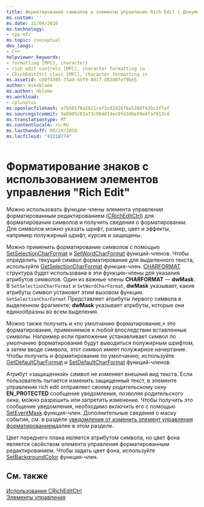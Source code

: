 ```yaml
---
title: Форматирование символов в элементы управления Rich Edit | Документация Майкрософт
ms.custom: ''
ms.date: 11/04/2016
ms.technology:
- cpp-mfc
ms.topic: conceptual
dev_langs:
- C++
helpviewer_keywords:
- formatting [MFC], characters
- rich edit controls [MFC], character formatting in
- CRichEditCtrl class [MFC], character formatting in
ms.assetid: c80f4305-75ad-45f9-8d17-d83d0fe79be5
author: mikeblome
ms.author: mblome
ms.workload:
- cplusplus
ms.openlocfilehash: e7b56570a2821cef3cd2d2676a5260f42bc2ffaf
ms.sourcegitcommit: 9a0905c03a73c904014ec9fd3d6e59e4fa7813cd
ms.translationtype: MT
ms.contentlocale: ru-RU
ms.lasthandoff: 08/29/2018
ms.locfileid: "43210774"
---
```

# <a name="character-formatting-in-rich-edit-controls"></a>Форматирование знаков с использованием элементов управления "Rich Edit"
Можно использовать функции-члены элемента управления форматированным редактированием ([CRichEditCtrl](../mfc/reference/cricheditctrl-class.md)) для форматирования символов и получить сведения о форматировании. Для символов можно указать шрифт, размер, цвет и эффекты, например полужирный шрифт, курсив и защищены.  
  
 Можно применить форматирование символов с помощью [SetSelectionCharFormat](../mfc/reference/cricheditctrl-class.md#setselectioncharformat) и [SetWordCharFormat](../mfc/reference/cricheditctrl-class.md#setwordcharformat) функций-членов. Чтобы определить текущий символ форматирование для выделенного текста, используйте [GetSelectionCharFormat](../mfc/reference/cricheditctrl-class.md#getselectioncharformat) функция-член. [CHARFORMAT](/windows/desktop/api/richedit/ns-richedit-_charformat) структура будет использована в эти функции-члены для указания атрибутов символов. Один из важные члены **CHARFORMAT** — **dwMask**. В `SetSelectionCharFormat` и `SetWordCharFormat`, **dwMask** указывает, какие атрибуты символ установит этим вызовом функции. `GetSelectionCharFormat` Представляет атрибуты первого символа в выделенном фрагменте; **dwMask** указывает атрибуты, которые они единообразны во всем выделения.  
  
 Можно также получить и «по умолчанию форматирование,» это форматирование, применяемое к любой впоследствии вставленные символы. Например если приложение устанавливает символ по умолчанию форматирование будут выводиться полужирным шрифтом, а затем вводе символа, этот символ имеет полужирное начертание. Чтобы получить и форматирование по умолчанию, используйте [GetDefaultCharFormat](../mfc/reference/cricheditctrl-class.md#getdefaultcharformat) и [SetDefaultCharFormat](../mfc/reference/cricheditctrl-class.md#setdefaultcharformat) функций-членов.  
  
 Атрибут «защищенной» символ не изменяет внешний вид текста. Если пользователь пытается изменить защищенный текст, в элементе управления rich edit отправляет своему родительскому окну **EN_PROTECTED** сообщение уведомления, позволяя родительского окна, можно разрешить или запретить изменение. Чтобы получить это сообщение уведомления, необходимо включить его с помощью [SetEventMask](../mfc/reference/cricheditctrl-class.md#seteventmask) функция-член. Дополнительные сведения о маску события, см. в разделе [уведомления от изменить элемент управления форматированием](../mfc/notifications-from-a-rich-edit-control.md)далее в этом разделе.  
  
 Цвет переднего плана является атрибутом символа, но цвет фона является свойством элемента управления форматированным редактированием. Чтобы задать цвет фона, используйте [SetBackgroundColor](../mfc/reference/cricheditctrl-class.md#setbackgroundcolor) функция-член.  
  
## <a name="see-also"></a>См. также  
 [Использование CRichEditCtrl](../mfc/using-cricheditctrl.md)   
 [Элементы управления](../mfc/controls-mfc.md)

